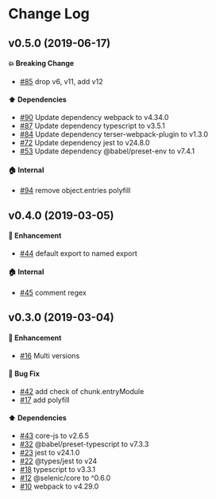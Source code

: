 # Change Log

## v0.5.0 (2019-06-17)

#### :boom: Breaking Change

- [#85](https://github.com/mkwtys/selenic-webpack-plugin/pull/85) drop v6, v11, add v12

#### :arrow_up: Dependencies

- [#90](https://github.com/mkwtys/selenic-webpack-plugin/pull/90) Update dependency webpack to v4.34.0
- [#87](https://github.com/mkwtys/selenic-webpack-plugin/pull/87) Update dependency typescript to v3.5.1
- [#84](https://github.com/mkwtys/selenic-webpack-plugin/pull/84) Update dependency terser-webpack-plugin to v1.3.0
- [#72](https://github.com/mkwtys/selenic-webpack-plugin/pull/72) Update dependency jest to v24.8.0
- [#53](https://github.com/mkwtys/selenic-webpack-plugin/pull/53) Update dependency @babel/preset-env to v7.4.1

#### :house: Internal

- [#94](https://github.com/mkwtys/selenic-webpack-plugin/pull/94) remove object.entries polyfill

## v0.4.0 (2019-03-05)

#### :rocket: Enhancement

- [#44](https://github.com/mkwtys/selenic-webpack-plugin/pull/44) default export to named export

#### :house: Internal

- [#45](https://github.com/mkwtys/selenic-webpack-plugin/pull/45) comment regex

## v0.3.0 (2019-03-04)

#### :rocket: Enhancement

- [#16](https://github.com/mkwtys/selenic-webpack-plugin/pull/16) Multi versions

#### :bug: Bug Fix

- [#42](https://github.com/mkwtys/selenic-webpack-plugin/pull/42) add check of chunk.entryModule
- [#17](https://github.com/mkwtys/selenic-webpack-plugin/pull/17) add polyfill

#### :arrow_up: Dependencies

- [#43](https://github.com/mkwtys/selenic-webpack-plugin/pull/43) core-js to v2.6.5
- [#32](https://github.com/mkwtys/selenic-webpack-plugin/pull/32) @babel/preset-typescript to v7.3.3
- [#23](https://github.com/mkwtys/selenic-webpack-plugin/pull/23) jest to v24.1.0
- [#22](https://github.com/mkwtys/selenic-webpack-plugin/pull/22) @types/jest to v24
- [#18](https://github.com/mkwtys/selenic-webpack-plugin/pull/18) typescript to v3.3.1
- [#12](https://github.com/mkwtys/selenic-webpack-plugin/pull/12) @selenic/core to ^0.6.0
- [#10](https://github.com/mkwtys/selenic-webpack-plugin/pull/10) webpack to v4.29.0
